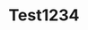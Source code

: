 ---
templateKey: about-page
path: /about2
title: Test1234
desc: Description2
menutest: some other2
---